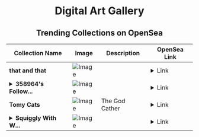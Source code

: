 <div align="center">

# Digital Art Gallery

## Trending Collections on OpenSea

| Collection Name                       | Image                                                                                     | Description                       | OpenSea Link                                                                                          |
|---------------------------------------|-------------------------------------------------------------------------------------------|-----------------------------------|--------------------------------------------------------------------------------------------------------|
| **that and that** | ![Image](https://i.seadn.io/s/raw/files/afbf7a4e967e3c6b5a9c5f9bf9f90de6.png?w=500&auto=format?w=200&auto=format) |  | <details><summary>Link</summary>[that and that](https://opensea.io/collection/that-and-that-1)</details> |
| **<details><summary>358964's Follow...</summary>358964's Follower</details>** | ![Image](https://i.seadn.io/s/raw/files/19f9f090920392cc3650cbdf4361755b.png?w=500&auto=format?w=200&auto=format) |  | <details><summary>Link</summary>[358964's Follower](https://opensea.io/collection/358964-s-follower)</details> |
| **Tomy Cats** | ![Image](https://i.seadn.io/s/raw/files/50e03e4be699d7cc6d153f396a2768be.png?w=500&auto=format?w=200&auto=format) | The God Cather | <details><summary>Link</summary>[Tomy Cats](https://opensea.io/collection/tomy-cats)</details> |
| **<details><summary>Squiggly With W...</summary>Squiggly With Watching</details>** | ![Image](https://i.seadn.io/s/raw/files/0f48e06d02361312f73d65fd9c959e7c.jpg?w=500&auto=format?w=200&auto=format) |  | <details><summary>Link</summary>[Squiggly With Watching](https://opensea.io/collection/squiggly-with-watching)</details> |

</div>